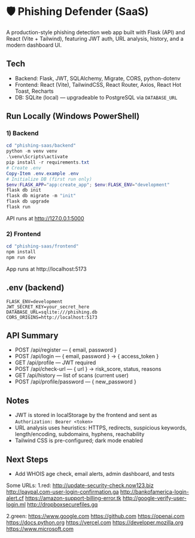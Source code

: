 # 🛡️ Phishing Defender (SaaS)

A production-style phishing detection web app built with Flask (API) and React (Vite + Tailwind), featuring JWT auth, URL analysis, history, and a modern dashboard UI.

## Tech
- Backend: Flask, JWT, SQLAlchemy, Migrate, CORS, python-dotenv
- Frontend: React (Vite), TailwindCSS, React Router, Axios, React Hot Toast, Recharts
- DB: SQLite (local) — upgradeable to PostgreSQL via `DATABASE_URL`

## Run Locally (Windows PowerShell)

### 1) Backend
```powershell
cd "phishing-saas/backend"
python -m venv venv
.\venv\Scripts\activate
pip install -r requirements.txt
# Create .env
Copy-Item .env.example .env
# Initialize DB (first run only)
$env:FLASK_APP="app:create_app"; $env:FLASK_ENV="development"
flask db init
flask db migrate -m "init"
flask db upgrade
flask run
```
API runs at http://127.0.0.1:5000

### 2) Frontend
```powershell
cd "phishing-saas/frontend"
npm install
npm run dev
```
App runs at http://localhost:5173

## .env (backend)
```
FLASK_ENV=development
JWT_SECRET_KEY=your_secret_here
DATABASE_URL=sqlite:///phishing.db
CORS_ORIGINS=http://localhost:5173
```

## API Summary
- POST /api/register — { email, password }
- POST /api/login — { email, password } → { access_token }
- GET  /api/profile — JWT required
- POST /api/check-url — { url } → risk_score, status, reasons
- GET  /api/history — list of scans (current user)
- POST /api/profile/password — { new_password }

## Notes
- JWT is stored in localStorage by the frontend and sent as `Authorization: Bearer <token>`
- URL analysis uses heuristics: HTTPS, redirects, suspicious keywords, length/encoding, subdomains, hyphens, reachability
- Tailwind CSS is pre-configured; dark mode enabled

## Next Steps
- Add WHOIS age check, email alerts, admin dashboard, and tests

Some URLs:
1.red:
http://update-security-check.now123.biz
http://paypal.com-user-login-confirmation.ga
http://bankofamerica-login-alert.cf
https://amazon-support-billing-error.tk
http://google-verify-user-login.ml
http://dropboxsecurefiles.gq

2.green:
https://www.google.com
https://github.com
https://openai.com
https://docs.python.org
https://vercel.com
https://developer.mozilla.org
https://www.microsoft.com
